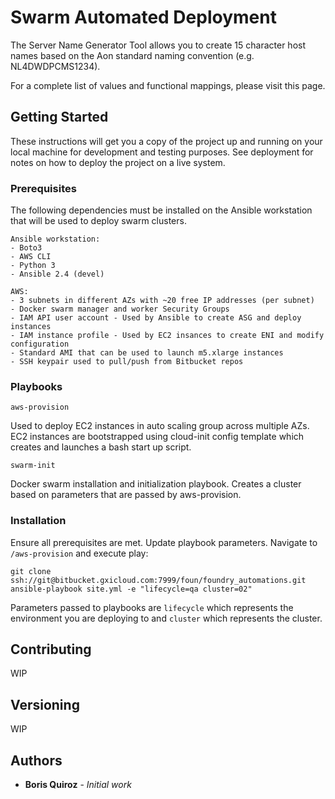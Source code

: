 # Swarm Automated Deployment

The Server Name Generator Tool allows you to create 15 character host names based on the Aon standard naming convention (e.g. NL4DWDPCMS1234). 

For a complete list of values and functional mappings, please visit this page.

## Getting Started

These instructions will get you a copy of the project up and running on your local machine for development and testing purposes. See deployment for notes on how to deploy the project on a live system.

### Prerequisites

The following dependencies must be installed on the Ansible workstation that will be used to deploy swarm clusters. 

```
Ansible workstation:
- Boto3
- AWS CLI
- Python 3
- Ansible 2.4 (devel)

AWS:
- 3 subnets in different AZs with ~20 free IP addresses (per subnet)
- Docker swarm manager and worker Security Groups
- IAM API user account - Used by Ansible to create ASG and deploy instances
- IAM instance profile - Used by EC2 insances to create ENI and modify configuration
- Standard AMI that can be used to launch m5.xlarge instances
- SSH keypair used to pull/push from Bitbucket repos
```

### Playbooks
```
aws-provision
```
Used to deploy EC2 instances in auto scaling group across multiple AZs. EC2 instances are bootstrapped using cloud-init config template which creates and launches a bash start up script.

```
swarm-init
```
Docker swarm installation and initialization playbook. Creates a cluster based on parameters that are passed by aws-provision.

### Installation

Ensure all prerequisites are met. Update playbook parameters. Navigate to `/aws-provision` and execute play:

```
git clone ssh://git@bitbucket.gxicloud.com:7999/foun/foundry_automations.git
ansible-playbook site.yml -e "lifecycle=qa cluster=02"
```
Parameters passed to playbooks are `lifecycle` which represents the environment you are deploying to and `cluster` which represents the cluster.

## Contributing

WIP

## Versioning

WIP

## Authors

* **Boris Quiroz** - *Initial work*
